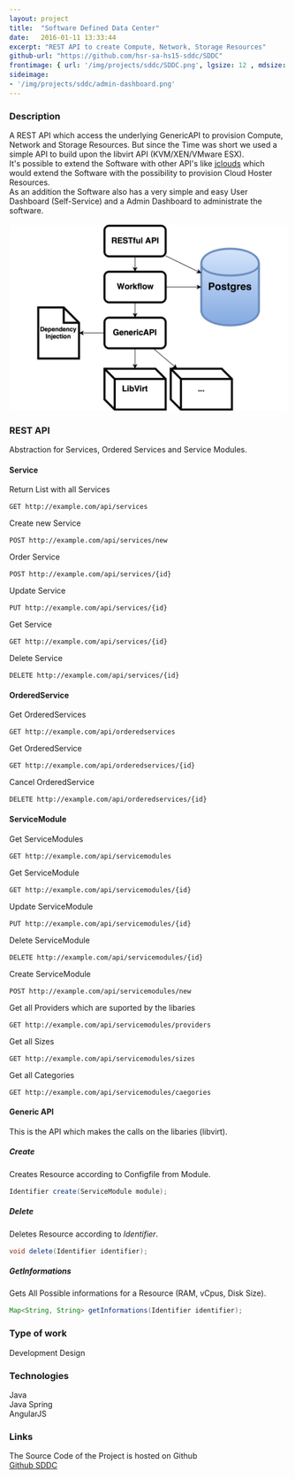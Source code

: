 ```yaml
---
layout: project
title:  "Software Defined Data Center"
date:   2016-01-11 13:33:44
excerpt: "REST API to create Compute, Network, Storage Resources"
github-url: "https://github.com/hsr-sa-hs15-sddc/SDDC"
frontimage: { url: '/img/projects/sddc/SDDC.png', lgsize: 12 , mdsize: 12, smsize: 12, xssize: }
sideimage:
- '/img/projects/sddc/admin-dashboard.png'
---
```


### Description ###

<div class="row">
<div class="col-md-7 col-sm-6">
A REST API which access the underlying GenericAPI to provision Compute, Network and Storage Resources.
But since the Time was short we used a simple API to build upon the libvirt API (KVM/XEN/VMware ESX).<br>
It's possible to extend the Software with other API's like <a href="https://jclouds.apache.org/" reL="nofollow">jclouds</a> which would extend the
Software with the possibility to provision Cloud Hoster Resources.<br>
As an addition the Software also has a very simple and easy User Dashboard (Self-Service) and a Admin Dashboard to administrate the software.
</div>
<br>
<div class="col-md-5 col-sm-6">
<img src="/img/projects/sddc/architecture.png" alt="Architecture Overview" />
</div>
</div>

### REST API

Abstraction for Services, Ordered Services and Service Modules.

#### Service

Return List with all Services

```nginx
GET http://example.com/api/services
```

Create new Service

```HTTP
POST http://example.com/api/services/new
```

Order Service

```HTTP
POST http://example.com/api/services/{id}
```

Update Service

```HTTP
PUT http://example.com/api/services/{id}
```

Get Service

```HTTP
GET http://example.com/api/services/{id}
```

Delete Service

```HTTP
DELETE http://example.com/api/services/{id}
```

#### OrderedService

Get OrderedServices

```HTTP
GET http://example.com/api/orderedservices
```

Get OrderedService

```HTTP
GET http://example.com/api/orderedservices/{id}
```

Cancel OrderedService

```HTTP
DELETE http://example.com/api/orderedservices/{id}
```

#### ServiceModule

Get ServiceModules

```HTTP
GET http://example.com/api/servicemodules
```

Get ServiceModule

```HTTP
GET http://example.com/api/servicemodules/{id}
```

Update ServiceModule

```HTTP
PUT http://example.com/api/servicemodules/{id}
```

Delete ServiceModule

```HTTP
DELETE http://example.com/api/servicemodules/{id}
```

Create ServiceModule

```HTTP
POST http://example.com/api/servicemodules/new
```

Get all Providers which are suported by the libaries

```HTTP
GET http://example.com/api/servicemodules/providers
```

Get all Sizes

```HTTP
GET http://example.com/api/servicemodules/sizes
```

Get all Categories

```HTTP
GET http://example.com/api/servicemodules/caegories
```


#### Generic API

This is the API which makes the calls on the libaries (libvirt).

##### Create
Creates Resource according to Configfile from Module.

```java
Identifier create(ServiceModule module);
```

##### Delete
Deletes Resource according to *Identifier*.

```java
void delete(Identifier identifier);
```

##### GetInformations
Gets All Possible informations for a Resource (RAM, vCpus, Disk Size).

```java
Map<String, String> getInformations(Identifier identifier);
```


### Type of work

Development
Design

### Technologies

Java  
Java Spring  
AngularJS

### Links

The Source Code of the Project is hosted on Github  
[Github SDDC](https://github.com/hsr-sa-hs15-sddc/SDDC)
